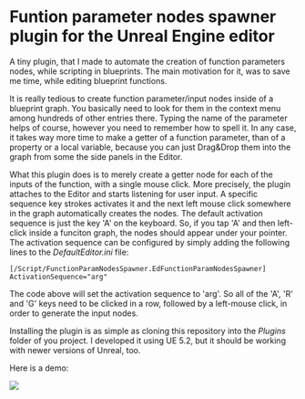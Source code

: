 # Funtion parameter nodes spawner plugin for the Unreal Engine editor

A tiny plugin, that I made to automate the creation of function parameters nodes, while scripting in blueprints.
The main motivation for it, was to save me time, while editing blueprint functions.

It is really tedious to create function parameter/input nodes inside of a blueprint graph.
You basically need to look for them in the context menu among hundreds of other entries there.
Typing the name of the parameter helps of course, however you need to remember how to spell it.
In any case, it takes way more time to make a getter of a function parameter, than of a property or a local variable, because you can just Drag&Drop them into the graph from some the side panels in the Editor.

What this plugin does is to merely create a getter node for each of the inputs of the function, with a single mouse click.
More precisely, the plugin attaches to the Editor and starts listening for user input.
A specific sequence key strokes activates it and the next left mouse click somewhere in the graph automatically creates the nodes.
The default activation sequence is just the key 'A' on the keyboard.
So, if you tap 'A' and then left-click inside a funciton graph, the nodes should appear under your pointer.
The activation sequence can be configured by simply adding the following lines to the _DefaultEditor.ini_ file:

```
[/Script/FunctionParamNodesSpawner.EdFunctionParamNodesSpawner]
ActivationSequence="arg"
```

The code above will set the activation sequence to 'arg'. So all of the 'A', 'R' and 'G' keys need to be clicked in a row, followed by a left-mouse click, in order to generate the input nodes.

Installing the plugin is as simple as cloning this repository into the _Plugins_ folder of you project. I developed it using UE 5.2, but it should be working with newer versions of Unreal, too.

Here is a demo:

![](https://mrvgm.github.io/misc/FunctionParamNodesSpawner.gif)
